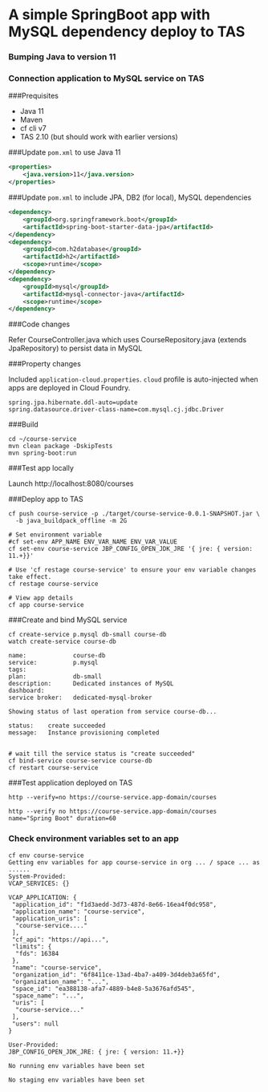 # A simple SpringBoot app with MySQL dependency deploy to TAS 

### Bumping Java to version 11
### Connection application to MySQL service on TAS

###Prequisites

* Java 11
* Maven
* cf cli v7
* TAS 2.10 (but should work with earlier versions)


###Update `pom.xml` to use Java 11

```xml
<properties>
    <java.version>11</java.version>
</properties>
```

###Update `pom.xml` to include JPA, DB2 (for local), MySQL dependencies

```xml
<dependency>
    <groupId>org.springframework.boot</groupId>
    <artifactId>spring-boot-starter-data-jpa</artifactId>
</dependency>
<dependency>
    <groupId>com.h2database</groupId>
    <artifactId>h2</artifactId>
    <scope>runtime</scope>
</dependency>
<dependency>
    <groupId>mysql</groupId>
    <artifactId>mysql-connector-java</artifactId>
    <scope>runtime</scope>
</dependency>
```

###Code changes

Refer CourseController.java which uses CourseRepository.java (extends JpaRepository) to persist data in MySQL

###Property changes

Included `application-cloud.properties`. `cloud` profile is auto-injected when apps are deployed in Cloud Foundry.

```properties
spring.jpa.hibernate.ddl-auto=update
spring.datasource.driver-class-name=com.mysql.cj.jdbc.Driver
```

###Build

```shell
cd ~/course-service
mvn clean package -DskipTests
mvn spring-boot:run
```

###Test app locally

Launch http://localhost:8080/courses

###Deploy app to TAS

```shell
cf push course-service -p ./target/course-service-0.0.1-SNAPSHOT.jar \
  -b java_buildpack_offline -m 2G 

# Set environment variable
#cf set-env APP_NAME ENV_VAR_NAME ENV_VAR_VALUE
cf set-env course-service JBP_CONFIG_OPEN_JDK_JRE '{ jre: { version: 11.+}}'

# Use 'cf restage course-service' to ensure your env variable changes take effect.
cf restage course-service

# View app details
cf app course-service
```

###Create and bind MySQL service

```shell
cf create-service p.mysql db-small course-db
watch create-service course-db

name:             course-db
service:          p.mysql
tags:             
plan:             db-small
description:      Dedicated instances of MySQL
dashboard:        
service broker:   dedicated-mysql-broker

Showing status of last operation from service course-db...

status:    create succeeded
message:   Instance provisioning completed


# wait till the service status is "create succeeded"
cf bind-service course-service course-db
cf restart course-service

````

###Test application deployed on TAS

```shell
http --verify=no https://course-service.app-domain/courses

http --verify no https://course-service.app-domain/courses name="Spring Boot" duration=60
```

### Check environment variables set to an app

```shell
cf env course-service
Getting env variables for app course-service in org ... / space ... as ......
System-Provided:
VCAP_SERVICES: {}

VCAP_APPLICATION: {
 "application_id": "f1d3aedd-3d73-487d-8e66-16ea4f0dc958",
 "application_name": "course-service",
 "application_uris": [
  "course-service...."
 ],
 "cf_api": "https://api...",
 "limits": {
  "fds": 16384
 },
 "name": "course-service",
 "organization_id": "6f8411ce-13ad-4ba7-a409-3d4deb3a65fd",
 "organization_name": "...",
 "space_id": "ea388138-afa7-4889-b4e8-5a3676afd545",
 "space_name": "...",
 "uris": [
  "course-service..."
 ],
 "users": null
}

User-Provided:
JBP_CONFIG_OPEN_JDK_JRE: { jre: { version: 11.+}}

No running env variables have been set

No staging env variables have been set
```